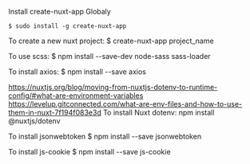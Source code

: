Install create-nuxt-app Globaly

    $ sudo install -g create-nuxt-app

To create a new nuxt project: 
    $ create-nuxt-app project_name

To use scss:
    $ npm install --save-dev node-sass sass-loader

To install axios: 
    $ npm install --save axios

https://nuxtjs.org/blog/moving-from-nuxtjs-dotenv-to-runtime-config/#what-are-environment-variables
https://levelup.gitconnected.com/what-are-env-files-and-how-to-use-them-in-nuxt-7f194f083e3d
To install Nuxt dotenv:
    npm install @nuxtjs/dotenv

To install jsonwebtoken
    $ npm install --save jsonwebtoken


To install js-cookie
    $ npm install --save js-cookie